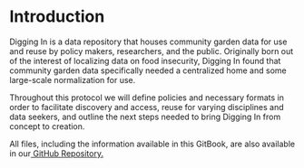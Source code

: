 # Introduction

Digging In is a data repository that houses community garden data for use and reuse by policy makers, researchers, and the public. Originally born out of the interest of localizing data on food insecurity, Digging In found that community garden data specifically needed a centralized home and some large-scale normalization for use.

Throughout this protocol we will define policies and necessary formats in order to facilitate discovery and access, reuse for varying disciplines and data seekers, and outline the next steps needed to bring Digging In from concept to creation.

All files, including the information available in this GitBook, are also available in our[ GitHub Repository.](https://github.com/buechlersm/Digging-In-Community-Garden-Data)

